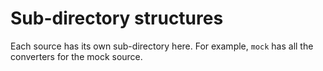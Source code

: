 # Sub-directory structures
Each source has its own sub-directory here. For example, `mock` has all the converters for the mock source.
